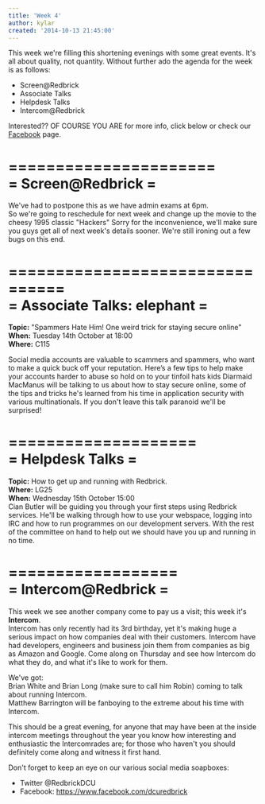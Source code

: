 ```yaml
---
title: 'Week 4'
author: kylar
created: '2014-10-13 21:45:00'
---
```

This week we're filling this shortening evenings with some great events. It's all about quality, not quantity. Without further ado the agenda for the week is as follows:  
- Screen@Redbrick  
- Associate Talks  
- Helpdesk Talks  
- Intercom@Redbrick  

Interested?? OF COURSE YOU ARE for more info, click below or check our [Facebook](https://www.facebook.com/dcuredbrick) page.
<!-- more -->
======================  
= **Screen@Redbrick** =  
======================  
We've had to postpone this as we have admin exams at 6pm.  
So we're going to reschedule for next week and change up the movie to the cheesy 1995 classic "Hackers" Sorry for the inconvenience, we'll make sure you guys get all of next week's details sooner. We're still ironing out a few bugs on this end.  

================================  
= **Associate Talks: elephant** =  
================================  
**Topic:** "Spammers Hate Him! One weird trick for staying secure online"  
**When:** Tuesday 14th October at 18:00  
**Where:** C115  

Social media accounts are valuable to scammers and spammers, who want to make a quick buck off your reputation. Here’s a few tips to help make your accounts harder to abuse so hold on to your tinfoil hats kids Diarmaid MacManus will be talking to us about how to stay secure online, some of the tips and tricks he's learned from his time in application security with various multinationals. If you don't leave this talk paranoid we'll be surprised!  

====================  
= **Helpdesk Talks** =  
====================  
**Topic:** How to get up and running with Redbrick.  
**Where:** LG25  
**When:** Wednesday 15th October 15:00  
Cian Butler will be guiding you through your first steps using Redbrick services. He'll be walking through how to use your webspace, logging into IRC and how to run programmes on our development servers. With the rest of the committee on hand to help out we should have you up and running in no time.  

==================  
= **Intercom@Redbrick** =  
==================  
This week we see another company come to pay us a visit; this week it's **Intercom**.  
Intercom has only recently had its 3rd birthday, yet it's making huge a serious impact on how companies deal with their customers. Intercom have had developers, engineers and business join them from companies as big as Amazon and Google. Come along on Thursday and see how Intercom do what they do, and what it's like to work for them.  

We've got:  
Brian White and Brian Long (make sure to call him Robin) coming to talk about running Intercom.  
Matthew Barrington will be fanboying to the extreme about his time with Intercom.  

This should be a great evening, for anyone that may have been at the inside intercom meetings throughout the year you know how interesting and enthusiastic the Intercomrades are; for those who haven't you should definitely come along and witness it first hand.  

Don't forget to keep an eye on our various social media soapboxes:  
- Twitter @RedbrickDCU  
- Facebook: https://www.facebook.com/dcuredbrick